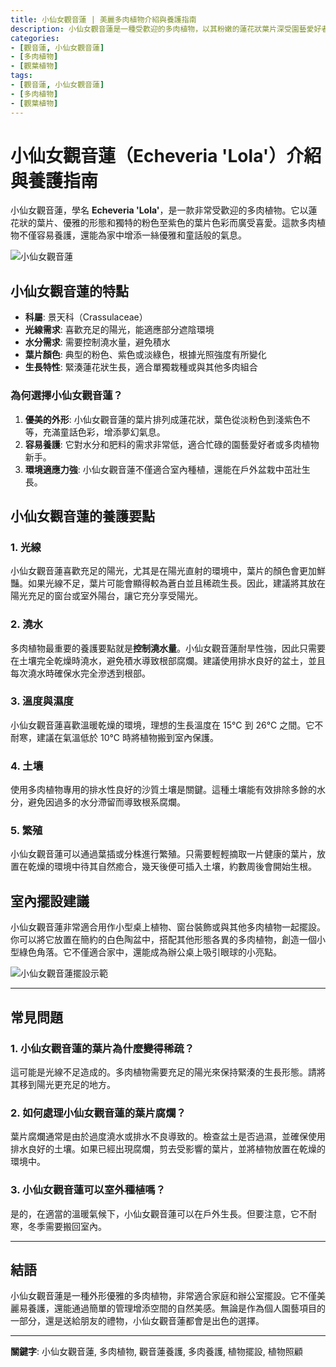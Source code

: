 ```yaml
---
title: 小仙女觀音蓮 | 美麗多肉植物介紹與養護指南
description: 小仙女觀音蓮是一種受歡迎的多肉植物，以其粉嫩的蓮花狀葉片深受園藝愛好者喜愛。了解如何照顧這款可愛的植物，並學習室內擺設建議。
categories: 
- [觀音蓮, 小仙女觀音蓮]
- [多肉植物]
- [觀葉植物]
tags:
- [觀音蓮, 小仙女觀音蓮]
- [多肉植物]
- [觀葉植物]
---
```


# 小仙女觀音蓮（Echeveria 'Lola'）介紹與養護指南

小仙女觀音蓮，學名 **Echeveria 'Lola'**，是一款非常受歡迎的多肉植物。它以蓮花狀的葉片、優雅的形態和獨特的粉色至紫色的葉片色彩而廣受喜愛。這款多肉植物不僅容易養護，還能為家中增添一絲優雅和童話般的氣息。

![小仙女觀音蓮](https://example.com/echeveria_lola.jpg)

## 小仙女觀音蓮的特點

- **科屬**: 景天科（Crassulaceae）
- **光線需求**: 喜歡充足的陽光，能適應部分遮陰環境
- **水分需求**: 需要控制澆水量，避免積水
- **葉片顏色**: 典型的粉色、紫色或淡綠色，根據光照強度有所變化
- **生長特性**: 緊湊蓮花狀生長，適合單獨栽種或與其他多肉組合

### 為何選擇小仙女觀音蓮？

1. **優美的外形**: 小仙女觀音蓮的葉片排列成蓮花狀，葉色從淡粉色到淺紫色不等，充滿童話色彩，增添夢幻氣息。
2. **容易養護**: 它對水分和肥料的需求非常低，適合忙碌的園藝愛好者或多肉植物新手。
3. **環境適應力強**: 小仙女觀音蓮不僅適合室內種植，還能在戶外盆栽中茁壯生長。

## 小仙女觀音蓮的養護要點

### 1. **光線**
小仙女觀音蓮喜歡充足的陽光，尤其是在陽光直射的環境中，葉片的顏色會更加鮮豔。如果光線不足，葉片可能會顯得較為蒼白並且稀疏生長。因此，建議將其放在陽光充足的窗台或室外陽台，讓它充分享受陽光。

### 2. **澆水**
多肉植物最重要的養護要點就是**控制澆水量**。小仙女觀音蓮耐旱性強，因此只需要在土壤完全乾燥時澆水，避免積水導致根部腐爛。建議使用排水良好的盆土，並且每次澆水時確保水完全滲透到根部。

### 3. **溫度與濕度**
小仙女觀音蓮喜歡溫暖乾燥的環境，理想的生長溫度在 15°C 到 26°C 之間。它不耐寒，建議在氣溫低於 10°C 時將植物搬到室內保護。

### 4. **土壤**
使用多肉植物專用的排水性良好的沙質土壤是關鍵。這種土壤能有效排除多餘的水分，避免因過多的水分滯留而導致根系腐爛。

### 5. **繁殖**
小仙女觀音蓮可以通過葉插或分株進行繁殖。只需要輕輕摘取一片健康的葉片，放置在乾燥的環境中待其自然癒合，幾天後便可插入土壤，約數周後會開始生根。

## 室內擺設建議

小仙女觀音蓮非常適合用作小型桌上植物、窗台裝飾或與其他多肉植物一起擺設。你可以將它放置在簡約的白色陶盆中，搭配其他形態各異的多肉植物，創造一個小型綠色角落。它不僅適合家中，還能成為辦公桌上吸引眼球的小亮點。

![小仙女觀音蓮擺設示範](https://example.com/echeveria_lola_decor.jpg)

---

## 常見問題

### 1. **小仙女觀音蓮的葉片為什麼變得稀疏？**
這可能是光線不足造成的。多肉植物需要充足的陽光來保持緊湊的生長形態。請將其移到陽光更充足的地方。

### 2. **如何處理小仙女觀音蓮的葉片腐爛？**
葉片腐爛通常是由於過度澆水或排水不良導致的。檢查盆土是否過濕，並確保使用排水良好的土壤。如果已經出現腐爛，剪去受影響的葉片，並將植物放置在乾燥的環境中。

### 3. **小仙女觀音蓮可以室外種植嗎？**
是的，在適當的溫暖氣候下，小仙女觀音蓮可以在戶外生長。但要注意，它不耐寒，冬季需要搬回室內。

---

## 結語

小仙女觀音蓮是一種外形優雅的多肉植物，非常適合家庭和辦公室擺設。它不僅美麗易養護，還能通過簡單的管理增添空間的自然美感。無論是作為個人園藝項目的一部分，還是送給朋友的禮物，小仙女觀音蓮都會是出色的選擇。

---

**關鍵字**: 小仙女觀音蓮, 多肉植物, 觀音蓮養護, 多肉養護, 植物擺設, 植物照顧
